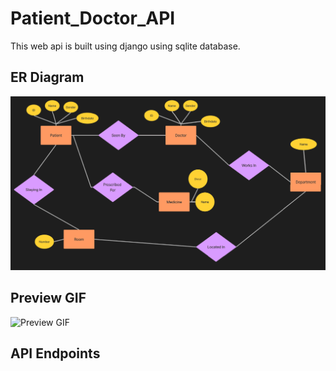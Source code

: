 # Patient_Doctor_API

This web api is built using django using sqlite database.

## ER Diagram

![ER Diagram](./ERModel.png)

## Preview GIF

![Preview GIF](./preview.gif)

## API Endpoints
